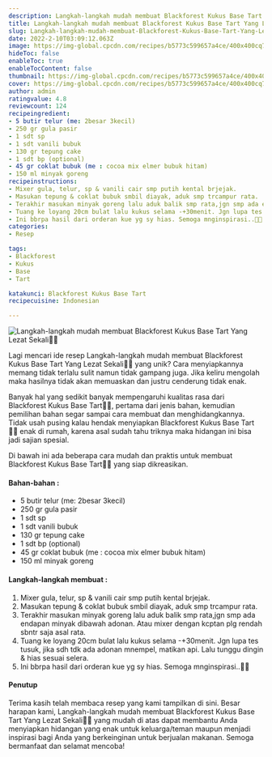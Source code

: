 ```yaml
---
description: Langkah-langkah mudah membuat Blackforest Kukus Base Tart Yang Lezat Sekali"
title: Langkah-langkah mudah membuat Blackforest Kukus Base Tart Yang Lezat Sekali
slug: Langkah-langkah-mudah-membuat-Blackforest-Kukus-Base-Tart-Yang-Lezat-Sekali
date: 2022-2-10T03:09:12.063Z
image: https://img-global.cpcdn.com/recipes/b5773c599657a4ce/400x400cq70/photo.jpg
hideToc: false
enableToc: true
enableTocContent: false
thumbnail: https://img-global.cpcdn.com/recipes/b5773c599657a4ce/400x400cq70/photo.jpg
cover: https://img-global.cpcdn.com/recipes/b5773c599657a4ce/400x400cq70/photo.jpg
author: admin
ratingvalue: 4.8
reviewcount: 124
recipeingredient:
- 5 butir telur (me: 2besar 3kecil)
- 250 gr gula pasir
- 1 sdt sp
- 1 sdt vanili bubuk
- 130 gr tepung cake
- 1 sdt bp (optional)
- 45 gr coklat bubuk (me : cocoa mix elmer bubuk hitam)
- 150 ml minyak goreng
recipeinstructions:
- Mixer gula, telur, sp & vanili cair smp putih kental brjejak.
- Masukan tepung & coklat bubuk smbil diayak, aduk smp trcampur rata.
- Terakhir masukan minyak goreng lalu aduk balik smp rata,jgn smp ada endapan minyak dibawah adonan. Atau mixer dengan kcptan plg rendah sbntr saja asal rata.
- Tuang ke loyang 20cm bulat lalu kukus selama -+30menit. Jgn lupa tes tusuk, jika sdh tdk ada adonan mnempel, matikan api. Lalu tunggu dingin & hias sesuai selera.
- Ini bbrpa hasil dari orderan kue yg sy hias. Semoga mnginspirasi..🙏🙏
categories:
- Resep

tags:
- Blackforest
- Kukus
- Base
- Tart

katakunci: Blackforest Kukus Base Tart
recipecuisine: Indonesian

---
```


![Langkah-langkah mudah membuat Blackforest Kukus Base Tart Yang Lezat Sekali👩‍🍳](https://img-global.cpcdn.com/recipes/b5773c599657a4ce/400x400cq70/photo.jpg)

Lagi mencari ide resep Langkah-langkah mudah membuat Blackforest Kukus Base Tart Yang Lezat Sekali👩‍🍳 yang unik? Cara menyiapkannya memang tidak terlalu sulit namun tidak gampang juga. Jika keliru mengolah maka hasilnya tidak akan memuaskan dan justru cenderung tidak enak.

Banyak hal yang sedikit banyak mempengaruhi kualitas rasa dari Blackforest Kukus Base Tart👩‍🍳, pertama dari jenis bahan, kemudian pemilihan bahan segar sampai cara membuat dan menghidangkannya. Tidak usah pusing kalau hendak menyiapkan Blackforest Kukus Base Tart👩‍🍳 enak di rumah, karena asal sudah tahu triknya maka hidangan ini bisa jadi sajian spesial.

Di bawah ini ada beberapa cara mudah dan praktis untuk membuat Blackforest Kukus Base Tart👩‍🍳 yang siap dikreasikan.

<!--inarticleads1-->

#### Bahan-bahan :

- 5 butir telur (me: 2besar 3kecil)
- 250 gr gula pasir
- 1 sdt sp
- 1 sdt vanili bubuk
- 130 gr tepung cake
- 1 sdt bp (optional)
- 45 gr coklat bubuk (me : cocoa mix elmer bubuk hitam)
- 150 ml minyak goreng

<!--inarticleads2-->

#### Langkah-langkah membuat :

1. Mixer gula, telur, sp & vanili cair smp putih kental brjejak.
1. Masukan tepung & coklat bubuk smbil diayak, aduk smp trcampur rata.
1. Terakhir masukan minyak goreng lalu aduk balik smp rata,jgn smp ada endapan minyak dibawah adonan. Atau mixer dengan kcptan plg rendah sbntr saja asal rata.
1. Tuang ke loyang 20cm bulat lalu kukus selama -+30menit. Jgn lupa tes tusuk, jika sdh tdk ada adonan mnempel, matikan api. Lalu tunggu dingin & hias sesuai selera.
1. Ini bbrpa hasil dari orderan kue yg sy hias. Semoga mnginspirasi..🙏🙏

#### Penutup

Terima kasih telah membaca resep yang kami tampilkan di sini. Besar harapan kami, Langkah-langkah mudah membuat Blackforest Kukus Base Tart Yang Lezat Sekali👩‍🍳 yang mudah di atas dapat membantu Anda menyiapkan hidangan yang enak untuk keluarga/teman maupun menjadi inspirasi bagi Anda yang berkeinginan untuk berjualan makanan. Semoga bermanfaat dan selamat mencoba!